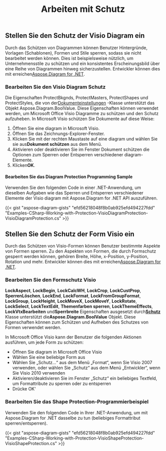 ﻿---
title: Arbeiten mit Schutz
type: docs
weight: 170
url: /de/net/working-with-protection/
description: In diesem Abschnitt wird erklärt, wie Sie die diagram mit Aspose.Diagram schützen.
---
## **Stellen Sie den Schutz der Visio Diagram ein**
 Durch das Schützen von Diagrammen können Benutzer Hintergründe, Vorlagen (Schablonen), Formen und Stile sperren, sodass sie nicht bearbeitet werden können. Dies ist beispielsweise nützlich, um Unternehmensstile zu schützen und ein konsistentes Erscheinungsbild über eine Reihe von Diagrammen hinweg sicherzustellen. Entwickler können dies mit erreichen[Aspose.Diagram for .NET](https://products.aspose.com/diagram/net/).
### **Bearbeiten Sie den Visio Diagram Schutz**
Die Eigenschaften ProtectBkgnds, ProtectMasters, ProtectShapes und ProtectStyles, die von der[Dokumenteinstellungen](http://www.aspose.com/api/net/diagram/aspose.diagram/documentsettings) -Klasse unterstützt das Objekt Aspose.Diagram.BoolValue. Diese Eigenschaften können verwendet werden, um Microsoft Office Visio Diagramme zu schützen und den Schutz aufzuheben. In Microsoft Visio schützen Sie Dokumente auf diese Weise:

1. Öffnen Sie eine diagram in Microsoft Visio.
1. Öffnen Sie das Zeichnungs-Explorer-Fenster.
1.  Klicken Sie mit der rechten Maustaste auf eine diagram und wählen Sie sie aus**Dokument schützen** aus dem Menü.
1. Aktivieren oder deaktivieren Sie im Fenster Dokument schützen die Optionen zum Sperren oder Entsperren verschiedener diagram-Elemente.
1.  Klicken**OK**.
#### **Bearbeiten Sie das Diagram Protection Programming Sample**
Verwenden Sie den folgenden Code in einer .NET-Anwendung, um dieselben Aufgaben wie das Sperren und Entsperren verschiedener Elemente der Visio diagram mit Aspose.Diagram for .NET API auszuführen.

{{< gist "aspose-diagram-gists" "efd56218048f8b0ab925efd494227fdd" "Examples-CSharp-Working-with-Protection-VisioDiagramProtection-VisioDiagramProtection.cs" >}}
## **Stellen Sie den Schutz der Form Visio ein**
 Durch das Schützen von Visio-Formen können Benutzer bestimmte Aspekte von Formen sperren. Zu den Aspekten von Formen, die durch Formschutz gesperrt werden können, gehören Breite, Höhe, x-Position, y-Position, Rotation und mehr. Entwickler können dies mit erreichen[Aspose.Diagram for .NET](https://products.aspose.com/diagram/net/).
### **Bearbeiten Sie den Formschutz Visio**
**LockAspect**, **LockBegin**, **LockCalcWH**, **LockCrop**, **LockCustProp**, **SperrenLöschen**, **LockEnd**, **LockFormat**, **LockFromGroupFormat**, **LockGroup**, **LockHeight**, **LockMoveX**, **LockMoveY**, **LockRotate**, **LockSelect**, **LockTextEdit**, **Themenfarben sperren**, **LockThemeEffects**, **LockVtxBearbeiten** und**Sperrbreite** Eigenschaften ausgesetzt durch[**Schutz**](http://www.aspose.com/api/net/diagram/aspose.diagram/Protection) Klasse unterstützt die**Aspose.Diagram.BoolValue** Objekt. Diese Eigenschaften können zum Schützen und Aufheben des Schutzes von Formen verwendet werden.

In Microsoft Office Visio kann der Benutzer die folgenden Aktionen ausführen, um jede Form zu schützen:

- Öffnen Sie diagram in Microsoft Office Visio
- Wählen Sie eine beliebige Form aus
- Wählen Sie „Schutz…“ aus dem Menü „Format“, wenn Sie Visio 2007 verwenden, oder wählen Sie „Schutz“ aus dem Menü „Entwickler“, wenn Sie Visio 2010 verwenden
- Aktivieren/deaktivieren Sie im Fenster „Schutz“ ein beliebiges Textfeld, um Formattribute zu sperren oder zu entsperren
- Drücke OK'
### **Bearbeiten Sie das Shape Protection-Programmierbeispiel**
Verwenden Sie den folgenden Code in Ihrer .NET-Anwendung, um mit Aspose.Diagram for .NET dasselbe zu tun (beliebiges Formattribut sperren/entsperren).

{{< gist "aspose-diagram-gists" "efd56218048f8b0ab925efd494227fdd" "Examples-CSharp-Working-with-Protection-VisioShapeProtection-VisioShapeProtection.cs" >}}
